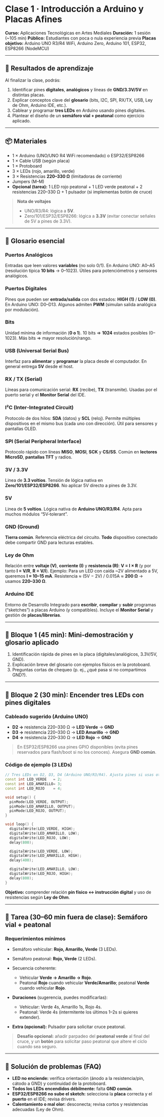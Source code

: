 # Clase 1 · Introducción a Arduino y Placas Afines

**Curso:** Aplicaciones Tecnológicas en Artes Mediales
**Duración:** 1 sesión (~105 min)
**Público:** Estudiantes con poca o nula experiencia previa
**Placas objetivo:** Arduino UNO R3/R4 WiFi, Arduino Zero, Arduino 101, ESP32, ESP8266 (NodeMCU)

---

## 🎯 Resultados de aprendizaje

Al finalizar la clase, podrás:

1. Identificar pines **digitales**, **analógicos** y líneas de **GND/3.3V/5V** en distintas placas.
2. Explicar conceptos clave del **glosario** (bits, I2C, SPI, RX/TX, USB, Ley de Ohm, Arduino IDE, etc.).
3. Cablear y programar **tres LEDs** en Arduino usando pines digitales.
4. Plantear el diseño de un **semáforo vial + peatonal** como ejercicio aplicado.

---

## 📦 Materiales

* 1 × Arduino (UNO/UNO R4 WiFi recomendado) o ESP32/ESP8266
* 1 × Cable USB (según placa)
* 1 × Protoboard
* 3 × LEDs (rojo, amarillo, verde)
* 3 × Resistencias **220–330 Ω** (limitadoras de corriente)
* Jumpers (M–M)
* **Opcional (tarea):** 1 LED rojo peatonal + 1 LED verde peatonal + 2 resistencias 220–330 Ω + 1 pulsador (si implementas botón de cruce)

> **Nota de voltajes**
>
> * UNO/R3/R4: lógica a **5V**.
> * Zero/101/ESP32/ESP8266: lógica a **3.3V** (evitar conectar señales de 5V a pines de 3.3V).

---

## 🧠 Glosario esencial

### Puertos Analógicos

Entradas que leen valores **variables** (no solo 0/1). En Arduino UNO: A0–A5 (resolución típica **10 bits** → 0–1023). Útiles para potenciómetros y sensores analógicos.

### Puertos Digitales

Pines que pueden ser **entrada/salida** con dos estados: **HIGH (1)** / **LOW (0)**. En Arduino UNO: D0–D13. Algunos admiten **PWM** (simulan salida analógica por modulación).

### Bits

Unidad mínima de información (**0 o 1**). 10 bits ⇒ **1024** estados posibles (0–1023). Más bits ⇒ mayor resolución/rango.

### USB (Universal Serial Bus)

Interfaz para **alimentar** y **programar** la placa desde el computador. En general entrega **5V** desde el host.

### RX / TX (Serial)

Líneas para comunicación serial: **RX** (recibe), **TX** (transmite). Usadas por el puerto serial y el **Monitor Serial** del IDE.

### I²C (Inter‑Integrated Circuit)

Protocolo de dos hilos: **SDA** (datos) y **SCL** (reloj). Permite múltiples dispositivos en el mismo bus (cada uno con dirección). Útil para sensores y pantallas OLED.

### SPI (Serial Peripheral Interface)

Protocolo rápido con líneas **MISO**, **MOSI**, **SCK** y **CS/SS**. Común en **lectores MicroSD**, **pantallas TFT** y radios.

### 3V / 3.3V

Linea de **3.3 voltios**. Tensión de lógica nativa en **Zero/101/ESP32/ESP8266**. No aplicar 5V directo a pines de 3.3V.

### 5V

Linea de **5 voltios**. Lógica nativa de **Arduino UNO/R3/R4**. Apta para muchos módulos “5V‑tolerant”.

### GND (Ground)

**Tierra común**. Referencia eléctrica del circuito. **Todo** dispositivo conectado debe compartir GND para lecturas estables.

### Ley de Ohm

Relación entre **voltaje (V)**, **corriente (I)** y **resistencia (R)**:
**V = I × R** (y por tanto **I = V/R**, **R = V/I**).
Ejemplo: Para un LED con caída ~2V alimentado a 5V, queremos **I ≈ 10–15 mA**. Resistencia ≈ (5V − 2V) / 0.015A ≈ **200 Ω** → usamos **220–330 Ω**.

### Arduino IDE

Entorno de Desarrollo Integrado para **escribir**, **compilar** y **subir** programas (“sketches”) a placas Arduino (y compatibles). Incluye el **Monitor Serial** y gestión de **placas/librerías**.

---

## 🧪 Bloque 1 (45 min): Mini‑demostración y glosario aplicado

1. Identificación rápida de pines en la placa (digitales/analógicos, 3.3V/5V, GND).
2. Explicación breve del glosario con ejemplos físicos en la protoboard.
3. Preguntas cortas de chequeo (p. ej., ¿qué pasa si no compartimos GND?).

---

## 🔧 Bloque 2 (30 min): Encender **tres LEDs** con pines digitales

### Cableado sugerido (Arduino UNO)

* **D2 →** resistencia 220–330 Ω → **LED Verde** → **GND**
* **D3 →** resistencia 220–330 Ω → **LED Amarillo** → **GND**
* **D4 →** resistencia 220–330 Ω → **LED Rojo** → **GND**

> En ESP32/ESP8266 usa pines GPIO disponibles (evita pines reservados para flash/boot si no los conoces). Asegura **GND común**.

### Código de ejemplo (3 LEDs)

```cpp
// Tres LEDs en D2, D3, D4 (Arduino UNO/R3/R4). Ajusta pines si usas otra placa.
const int LED_VERDE   = 2;
const int LED_AMARILLO= 3;
const int LED_ROJO    = 4;

void setup() {
  pinMode(LED_VERDE, OUTPUT);
  pinMode(LED_AMARILLO, OUTPUT);
  pinMode(LED_ROJO, OUTPUT);
}

void loop() {
  digitalWrite(LED_VERDE, HIGH);
  digitalWrite(LED_AMARILLO, LOW);
  digitalWrite(LED_ROJO, LOW);
  delay(800);

  digitalWrite(LED_VERDE, LOW);
  digitalWrite(LED_AMARILLO, HIGH);
  delay(400);

  digitalWrite(LED_AMARILLO, LOW);
  digitalWrite(LED_ROJO, HIGH);
  delay(800);
}
```

**Objetivo:** comprender relación **pin físico ↔ instrucción digital** y uso de resistencias según **Ley de Ohm**.

---

## 🧭 Tarea (30–60 min fuera de clase): Semáforo **vial + peatonal**

### Requerimientos mínimos

* Semáforo vehicular: **Rojo, Amarillo, Verde** (3 LEDs).
* Semáforo peatonal: **Rojo, Verde** (2 LEDs).
* Secuencia coherente:

  * Vehicular **Verde → Amarillo → Rojo**.
  * Peatonal **Rojo** cuando vehicular **Verde/Amarillo**; peatonal **Verde** cuando vehicular **Rojo**.
* **Duraciones** (sugerencia, puedes modificarlas):

  * Vehicular: Verde 4s, Amarillo 1s, Rojo 4s.
  * Peatonal: Verde 4s (intermitente los últimos 1–2s si quieres extender).
* **Extra (opcional):** Pulsador para solicitar cruce peatonal.

> **Desafío opcional:** añadir parpadeo del **peatonal verde** al final del cruce, y un **botón** para solicitar paso peatonal que altere el ciclo cuando sea seguro.

---

## 🧰 Solución de problemas (FAQ)

* **LED no enciende:** verifica orientación (ánodo a la resistencia/pin, cátodo a GND) y continuidad de la protoboard.
* **Todos los LEDs encendidos débilmente:** falta **GND común**.
* **ESP32/ESP8266 no sube el sketch:** selecciona la **placa** correcta y el **puerto** en el IDE; revisa drivers.
* **Calentamiento o mal olor:** desconecta; revisa cortos y resistencias adecuadas (Ley de Ohm).
